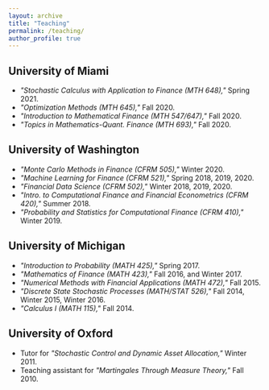 ```yaml
---
layout: archive
title: "Teaching"
permalink: /teaching/
author_profile: true
---
```


<!-- {% include base_path %}

{% for post in site.teaching reversed %}
  {% include archive-single.html %}
{% endfor %} -->

## University of Miami
* _"Stochastic Calculus with Application to Finance (MTH 648),"_ Spring 2021.
* _"Optimization Methods (MTH 645),"_ Fall 2020.
* _"Introduction to Mathematical Finance (MTH 547/647),"_ Fall 2020.
* _"Topics in Mathematics-Quant. Finance (MTH 693),"_ Fall 2020.

## University of Washington
* _"Monte Carlo Methods in Finance (CFRM 505),"_ Winter 2020.
* _"Machine Learning for Finance (CFRM 521),"_ Spring 2018, 2019, 2020.
* _"Financial Data Science (CFRM 502),"_ Winter 2018, 2019, 2020.
* _"Intro. to Computational Finance and Financial Econometrics (CFRM 420),"_ Summer 2018.
* _"Probability and Statistics for Computational Finance (CFRM 410),"_ Winter 2019.


## University of Michigan
* _"Introduction to Probability (MATH 425),"_ Spring 2017.
* _"Mathematics of Finance (MATH 423),"_ Fall 2016, and Winter 2017.
* _"Numerical Methods with Financial Applications (MATH 472),"_ Fall 2015.
* _"Discrete State Stochastic Processes (MATH/STAT 526),"_ Fall 2014, Winter 2015, Winter 2016.
* _"Calculus I (MATH 115),"_ Fall 2014.


## University of Oxford
* Tutor for _"Stochastic Control and Dynamic Asset Allocation,"_ Winter 2011. 
* Teaching assistant for _"Martingales Through Measure Theory,"_ Fall 2010.
